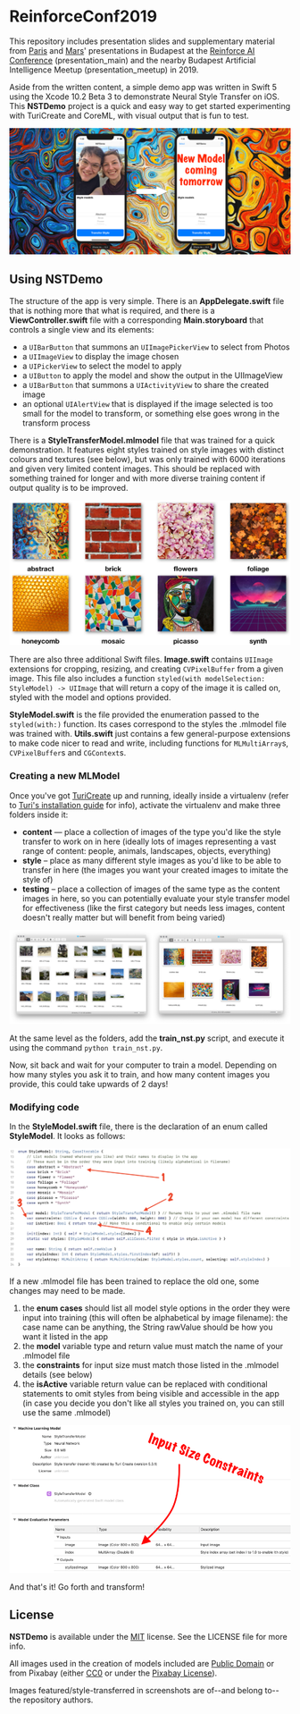 # ReinforceConf2019

This repository includes presentation slides and supplementary material from [Paris](https://twitter.com/parisba) and [Mars](https://twitter.com/TheMartianLife)' presentations in Budapest at the [Reinforce AI Conference](https://reinforceconf.com/speaker/MarsGeldard) (presentation\_main) and the nearby Budapest Artificial Intelligence Meetup (presentation\_meetup) in 2019.

Aside from the written content, a simple demo app was written in Swift 5 using the Xcode 10.2 Beta 3 to demonstrate Neural Style Transfer on iOS. This **NSTDemo** project is a quick and easy way to get started experimenting with TuriCreate and CoreML, with visual output that is fun to test.

![Picture of NSTDemo app in action](Assets/splash.png)

## Using NSTDemo

The structure of the app is very simple. There is an **AppDelegate.swift** file that is nothing more that what is required, and there is a **ViewController.swift** file with a corresponding **Main.storyboard** that controls a single view and its elements: 

* a `UIBarButton` that summons an `UIImagePickerView` to select from Photos
* a `UIImageView` to display the image chosen
* a `UIPickerView` to select the model to apply
* a `UIButton` to apply the model and show the output in the UIImageView
* a `UIBarButton` that summons a `UIActivityView` to share the created image
* an optional `UIAlertView` that is displayed if the image selected is too small for the model to transform, or something else goes wrong in the transform process

There is a **StyleTransferModel.mlmodel** file that was trained for a quick demonstration. It features eight styles trained on style images with distinct colours and textures (see below), but was only trained with 6000 iterations and given very limited content images. This should be replaced with something trained for longer and with more diverse training content if output quality is to be improved.

![Picture of NSTDemo app in action](Assets/model-styles.png)

There are also three additional Swift files. **Image.swift** contains `UIImage` extensions for cropping, resizing, and creating `CVPixelBuffer` from a given image. This file also includes a function `styled(with modelSelection: StyleModel) -> UIImage` that will return a copy of the image it is called on, styled with the model and options provided.

**StyleModel.swift** is the file provided the enumeration passed to the `styled(with:)` function. Its cases correspond to the styles the .mlmodel file was trained with. **Utils.swift** just contains a few general-purpose extensions to make code nicer to read and write, including functions for `MLMultiArray`s, `CVPixelBuffer`s and `CGContext`s.

### Creating a new MLModel

Once you've got [TuriCreate](https://github.com/apple/turicreate) up and running, ideally inside a virtualenv (refer to [Turi's installation guide](https://github.com/apple/turicreate#supported-platforms) for info), activate the virtualenv and make three folders inside it:

* **content** — place a collection of images of the type you'd like the style transfer to work on in here (ideally lots of images representing a vast range of content: people, animals, landscapes, objects, everything)
* **style** – place as many different style images as you'd like to be able to transfer in here (the images you want your created images to imitate the style of)
* **testing** – place a collection of images of the same type as the content images in here, so you can potentially evaluate your style transfer model for effectiveness (like the first category but needs less images, content doesn't really matter but will benefit from being varied)

![Screenshot of image folders used to train included model](Assets/folders.png)

At the same level as the folders, add the **train_nst.py** script, and execute it using the command `python train_nst.py`.

Now, sit back and wait for your computer to train a model. Depending on how many styles you ask it to train, and how many content images you provide, this could take upwards of 2 days!

### Modifying code

In the **StyleModel.swift** file, there is the declaration of an enum called **StyleModel**. It looks as follows:

![Screenshot of StyleModel.swift file](Assets/style-model-file.png)

If a new .mlmodel file has been trained to replace the old one, some changes may need to be made.

1. the **enum cases** should list all model style options in the order they were input into training (this will often be alphabetical by image filename): the case name can be anything, the String rawValue should be how you want it listed in the app
2. the **model** variable type and return value must match the name of your .mlmodel file
3. the **constraints** for input size must match those listed in the .mlmodel details (see below)
4. the **isActive** variable return value can be replaced with conditional statements to omit styles from being visible and accessible in the app (in case you decide you don't like all styles you trained on, you can still use the same .mlmodel)

![Screenshot of StyleTransferModel.ml details](Assets/model-details.png)

And that's it! Go forth and transform!

## License

**NSTDemo** is available under the [MIT](https://opensource.org/licenses/MIT) license. See the LICENSE file for more info.

All images used in the creation of models included are [Public Domain](https://creativecommons.org/share-your-work/public-domain/) or from Pixabay (either [CC0](https://creativecommons.org/share-your-work/public-domain/cc0/) or under the [Pixabay License](https://pixabay.com/service/license/)). 

Images featured/style-transferred in screenshots are of--and belong to--the repository authors.